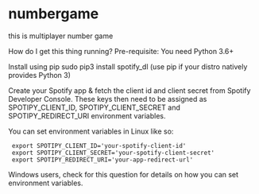 # numbergame
this is multiplayer number game

How do I get this thing running?
Pre-requisite: You need Python 3.6+

Install using pip sudo pip3 install spotify_dl (use pip if your distro natively provides Python 3)

Create your Spotify app & fetch the client id and client secret from Spotify Developer Console. These keys then need to be assigned as SPOTIPY_CLIENT_ID, SPOTIPY_CLIENT_SECRET and SPOTIPY_REDIRECT_URI environment variables.

You can set environment variables in Linux like so:

     export SPOTIPY_CLIENT_ID='your-spotify-client-id'
     export SPOTIPY_CLIENT_SECRET='your-spotify-client-secret'
     export SPOTIPY_REDIRECT_URI='your-app-redirect-url'
Windows users, check for this question for details on how you can set environment variables.
